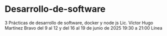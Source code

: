 # Desarrollo-de-software
3 Prácticas de desarrollo de software, docker y node js Lic. Víctor Hugo Martínez Bravo del 9 al 12 y del 16 al 19 de junio de 2025 19:30 a 21:00 Línea
